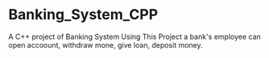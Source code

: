 # Banking_System_CPP
A C++ project of Banking System
 Using This Project a bank's employee can open accoount, withdraw mone, give loan, deposit money.
